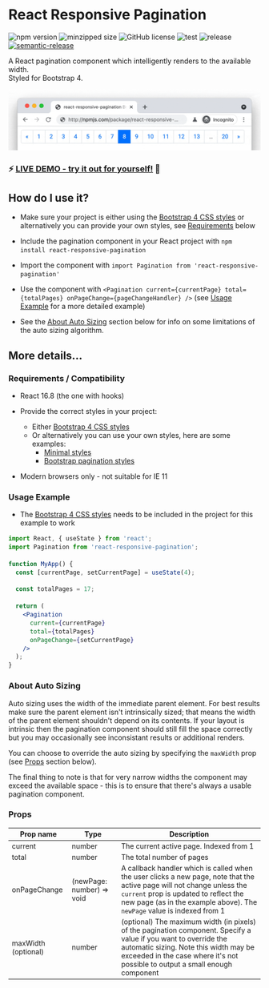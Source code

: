 # React Responsive Pagination

![npm version](https://img.shields.io/npm/v/react-responsive-pagination.svg?style=flat)
![minzipped size](https://img.shields.io/bundlephobia/minzip/react-responsive-pagination)
![GitHub license](https://img.shields.io/badge/license-MIT-blue.svg)
![test](https://github.com/jonelantha/react-responsive-pagination/workflows/Test/badge.svg)
![release](https://github.com/jonelantha/react-responsive-pagination/workflows/Release/badge.svg)
[![semantic-release](https://img.shields.io/badge/%20%20%F0%9F%93%A6%F0%9F%9A%80-semantic--release-e10079.svg)](https://github.com/semantic-release/semantic-release)

A React pagination component which intelligently renders to the available width.  
Styled for Bootstrap 4.

<a href="https://react-responsive-pagination.elantha.com/live-demo/"><img src="./react-responsive-pagination.gif?raw=true" width="985" alt="react-responsive-pagination example" /></a>

### ⚡️ [LIVE DEMO - try it out for yourself!](https://react-responsive-pagination.elantha.com/live-demo/) 🚀

## How do I use it?

- Make sure your project is either using the [Bootstrap 4 CSS styles](https://getbootstrap.com/docs/4.6/getting-started/download/) or alternatively you can provide your own styles, see [Requirements](#requirements--compatibility) below

- Include the pagination component in your React project with `npm install react-responsive-pagination`

- Import the component with `import Pagination from 'react-responsive-pagination'`

- Use the component with `<Pagination current={currentPage} total={totalPages} onPageChange={pageChangeHandler} />` (see [Usage Example](#usage-example) for a more detailed example)

- See the [About Auto Sizing](#about-auto-sizing) section below for info on some limitations of the auto sizing algorithm.

## More details...

### Requirements / Compatibility

- React 16.8 (the one with hooks)

- Provide the correct styles in your project:

  - Either [Bootstrap 4 CSS styles](https://getbootstrap.com/docs/4.6/getting-started/download/)
  - Or alternatively you can use your own styles, here are some examples:
    - [Minimal styles](./css/min.css)
    - [Bootstrap pagination styles](./css/minBootstrap.css)

- Modern browsers only - not suitable for IE 11

### Usage Example

- The [Bootstrap 4 CSS styles](https://getbootstrap.com/docs/4.3/getting-started/download/) needs to be included in the project for this example to work

```jsx
import React, { useState } from 'react';
import Pagination from 'react-responsive-pagination';

function MyApp() {
  const [currentPage, setCurrentPage] = useState(4);

  const totalPages = 17;

  return (
    <Pagination
      current={currentPage}
      total={totalPages}
      onPageChange={setCurrentPage}
    />
  );
}
```

### About Auto Sizing

Auto sizing uses the width of the immediate parent element. For best results make sure the parent element isn't intrinsically sized; that means the width of the parent element shouldn't depend on its contents. If your layout is intrinsic then the pagination component should still fill the space correctly but you may occasionally see inconsistant results or additional renders.

You can choose to override the auto sizing by specifying the `maxWidth` prop (see [Props](#props) section below).

The final thing to note is that for very narrow widths the component may exceed the available space - this is to ensure that there's always a usable pagination component.

### Props

| Prop name           | Type                      | Description                                                                                                                                                                                                                                 |
| ------------------- | ------------------------- | ------------------------------------------------------------------------------------------------------------------------------------------------------------------------------------------------------------------------------------------- |
| current             | number                    | The current active page. Indexed from 1                                                                                                                                                                                                     |
| total               | number                    | The total number of pages                                                                                                                                                                                                                   |
| onPageChange        | (newPage: number) => void | A callback handler which is called when the user clicks a new page, note that the active page will not change unless the `current` prop is updated to reflect the new page (as in the example above). The `newPage` value is indexed from 1 |
| maxWidth (optional) | number                    | (optional) The maximum width (in pixels) of the pagination component. Specify a value if you want to override the automatic sizing. Note this width may be exceeded in the case where it's not possible to output a small enough component  |
